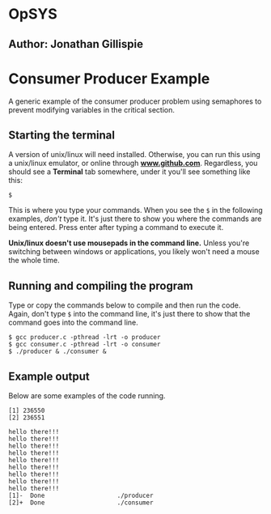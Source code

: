 # OpSYS
## Author: Jonathan Gillispie

Consumer Producer Example
========================
A generic example of the consumer producer problem using semaphores to prevent modifying variables in the critical section. 

Starting the terminal
----------------------
A version of unix/linux will need installed. Otherwise, you can run this using a unix/linux emulator, or online through **www.github.com**. Regardless, you should see a **Terminal** tab somewhere, under it you'll see something like this:

```
$
```

This is where you type your commands. When you see the ``$`` in the following examples, *don't* type it. It's just there to show you where the commands are being entered. Press enter after typing a command to execute it. 

**Unix/linux doesn't use mousepads in the command line.** Unless you're switching between windows or applications, you likely won't need a mouse the whole time. 

Running and compiling the program
--------------------------
Type or copy the commands below to compile and then run the code. Again, don't type ``$`` into the command line, it's just there to show that the command goes into the command line. 
```
$ gcc producer.c -pthread -lrt -o producer
$ gcc consumer.c -pthread -lrt -o consumer
$ ./producer & ./consumer &
```

Example output
----------------------
Below are some examples of the code running. 
```
[1] 236550
[2] 236551

hello there!!!
hello there!!!
hello there!!!
hello there!!!
hello there!!!
hello there!!!
hello there!!!
hello there!!!
hello there!!!
[1]-  Done                    ./producer
[2]+  Done                    ./consumer
```
